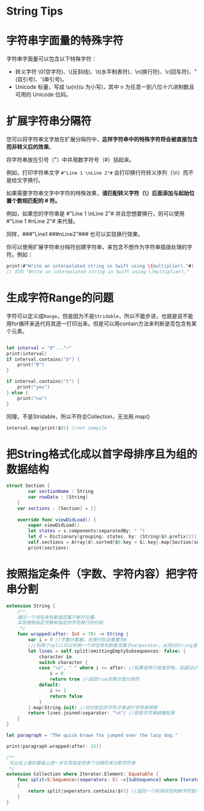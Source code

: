 # String Tips

# **字符串字面量的特殊字符**

字符串字面量可以包含以下特殊字符：

- 转义字符 \0(空字符)、\\(反斜线)、\t(水平制表符)、\n(换行符)、\r(回车符)、\"(双引号)、\'(单引号)。
- Unicode 标量，写成 \u{n}(u 为小写)，其中 n 为任意一到八位十六进制数且可用的 Unicode 位码。

# **扩展字符串分隔符**

您可以将字符串文字放在扩展分隔符中，**这样字符串中的特殊字符将会被直接包含而非转义后的效果**。

将字符串放在引号（"）中并用数字符号（#）括起来。

例如，打印字符串文字 `#"Line 1 \nLine 2"#` 会打印换行符转义序列（\n）而不是给文字换行。

如果需要字符串文字中字符的特殊效果，**请匹配转义字符（\）后面添加与起始位置个数相匹配的 # 符。**

例如，如果您的字符串是 #"Line 1 \nLine 2"# 并且您想要换行，则可以使用 #"Line 1 \#nLine 2"# 来代替。

同样，###"Line1 \###nLine2"### 也可以实现换行效果。

你可以使用扩展字符串分隔符创建字符串，来包含不想作为字符串插值处理的字符。例如：

```swift
print(#"Write an interpolated string in Swift using \(multiplier)."#)
// 打印 "Write an interpolated string in Swift using \(multiplier)."
```

# **生成字符Range的问题**

字符可以定义成`Range`，但是因为不是`Stridable`，所以不能步进，也就是说不能用for循环来迭代将其逐一打印出来。但是可以用contain方法来判断是否包含有某个元素。

```swift

let interval = "0"..."~"
print(interval)
if interval.contains("b") {
    print("B")
}

if interval.contains("t") {
    print("yes")
} else {
    print("no")
}
```

同理，不是Stridable，所以不符合Collection，无法用.map()

```swift
interval.map{print($0)} //not compile
```

# **把String格式化成以首字母排序且为组的数据结构**

```swift
struct Section {
        var sectionName : String
        var rowData : [String]
    }
    var sections : [Section] = []
        
    override func viewDidLoad() {
        super.viewDidLoad()
        let states = s.components(separatedBy: " ")
        let d = Dictionary(grouping: states, by: {String($0.prefix(1))})
        self.sections = Array(d).sorted{$0.key < $1.key}.map{Section(sectionName: $0.key, rowData: $0.value)}
        print(sections)
```

# **按照指定条件（字数、字符内容）把字符串分割**

```swift
extension String {
    /**
    通过一个闭包来判断是否属于断开位置，
	实现按照指定字数和指定的字符换行的代码
     */
    func wrapped(after: Int = 70) -> String {
        var i = 0 //字数计数器，在换行后会重置为0
        ///利用了split可以利用一个闭包来判断是否属于serparator，从而对String进行分割
        let lines = self.split(omittingEmptySubsequences: false) {
            character in
            switch character {
            case "\n", " " where i >= after: //如果是转行或者空格，且超过after数量（70）的字符，则分割
                i = 0
                return true //返回true则表示是分割符
            default:
                i += 1
                return false
            }
        }.map(String.init) //对分割后的字符子串进行字符串转换
        return lines.joined(separator: "\n") //把各字符串链接起来
    }
}

let paragraph = "The quick brown fox jumped over the lazy dog."

print(paragraph.wrapped(after: 15))

/**
 可以在上面的基础上进一步实现指定的多个分隔符来分割字符串
 */
extension Collection where Iterator.Element: Equatable {
    func split<S:Sequence>(seperators: S) ->[SubSequence] where Iterator.Element == S.Iterator.Element
    {
        return split{seperators.contains($0)} //返回一个利用闭包判断字符是不是属于seperaor的split方法
    }
}
```